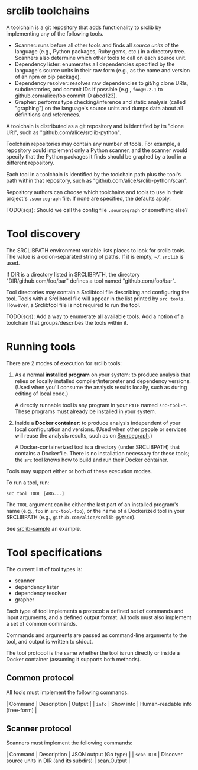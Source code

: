 # srclib toolchains

A toolchain is a git repository that adds functionality to srclib by
implementing any of the following tools.

* Scanner: runs before all other tools and finds all *source units* of the
  language (e.g., Python packages, Ruby gems, etc.) in a directory tree.
  Scanners also determine which other tools to call on each source unit.
* Dependency lister: enumerates all dependencies specified by the language's
  source units in their raw form (e.g., as the name and version of an npm or pip
  package).
* Dependency resolver: resolves raw dependencies to git/hg clone URIs,
  subdirectories, and commit IDs if possible (e.g., `foo@0.2.1` to
  github.com/alice/foo commit ID abcd123).
* Grapher: performs type checking/inference and static analysis (called
  "graphing") on the language's source units and dumps data about all
  definitions and references.

A toolchain is distributed as a git repository and is identified by its "clone
URI", such as "github.com/alice/srclib-python".

Toolchain repositories may contain any number of tools. For example, a
repository could implement only a Python scanner, and the scanner would specify
that the Python packages it finds should be graphed by a tool in a different
repository.

Each tool in a toolchain is identified by the toolchain path plus the tool's
path within that repository, such as "github.com/alice/srclib-python/scan".

Repository authors can choose which toolchains and tools to use in their
project's `.sourcegraph` file. If none are specified, the defaults apply.

TODO(sqs): Should we call the config file `.sourcegraph` or something else?


# Tool discovery

The SRCLIBPATH environment variable lists places to look for srclib tools. The
value is a colon-separated string of paths. If it is empty, `~/.srclib` is used.

If DIR is a directory listed in SRCLIBPATH, the directory
"DIR/github.com/foo/bar" defines a tool named "github.com/foo/bar".

Tool directories may contain a Srclibtool file describing and configuring the
tool. Tools with a Srclibtool file will appear in the list printed by `src
tools`. However, a Srclibtool file is not required to run the tool.

TODO(sqs): Add a way to enumerate all available tools. Add a notion of a
toolchain that groups/describes the tools within it.


# Running tools

There are 2 modes of execution for srclib tools:

1. As a normal **installed program** on your system: to produce analysis
   that relies on locally installed compiler/interpreter and dependency
   versions. (Used when you'll consume the analysis results locally, such as
   during editing of local code.)
   
   A directly runnable tool is any program in your `PATH` named `src-tool-*`.
   These programs must already be installed in your system.
1. Inside a **Docker container**: to produce analysis independent of your local
   configuration and versions. (Used when other people or services will reuse
   the analysis results, such as on [Sourcegraph](https://sourcegraph.com).)
   
   A Docker-containerized tool is a directory (under SRCLIBPATH) that contains a
   Dockerfile. There is no installation necessary for these tools; the `src` tool
   knows how to build and run their Docker container.
   
Tools may support either or both of these execution modes.

To run a tool, run:

```
src tool TOOL [ARG...]
```

The `TOOL` argument can be either the
last part of an installed program's name (e.g., `foo` in `src-tool-foo`), or the
name of a Dockerized tool in your SRCLIBPATH (e.g.,
`github.com/alice/srclib-python`).


See [srclib-sample](https://github.com/sourcegraph/srclib-sample) an example.


# Tool specifications

The current list of tool types is:

* scanner
* dependency lister
* dependency resolver
* grapher

Each type of tool implements a protocol: a defined set of commands and input
arguments, and a defined output format. All tools must also implement a set of
common commands.

Commands and arguments are passed as command-line arguments to the tool, and
output is written to stdout.

The tool protocol is the same whether the tool is run directly or inside a
Docker container (assuming it supports both methods).

## Common protocol

All tools must implement the following commands:

| Command           | Description  | Output                          |
| `info`            | Show info    | Human-readable info (free-form) |

## Scanner protocol

Scanners must implement the following commands:

| Command                      | Description                                    | JSON output (Go type) |
| `scan DIR`                   | Discover source units in DIR (and its subdirs) | scan.Output           |

